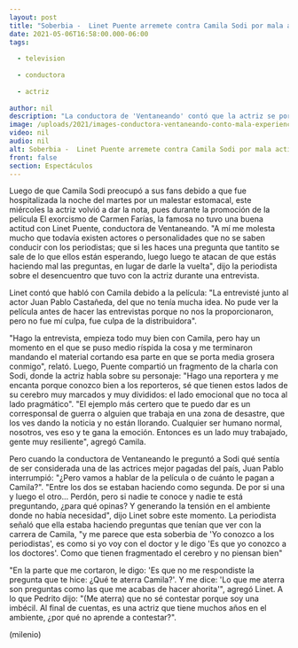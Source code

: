 ```yaml
---
layout: post
title: "Soberbia -  Linet Puente arremete contra Camila Sodi por mala actitud durante entrevista"
date: 2021-05-06T16:58:00.000-06:00
tags:
  
  - television
  
  - conductora
  
  - actriz
  
author: nil
description: "La conductora de 'Ventaneando' contó que la actriz se porto de forma grosera con ella durante una entrevista para promocionar la película 'El exorcismo de Carmen Farías'. "
image: /uploads/2021/images-conductora-ventaneando-conto-mala-experiencia.jpg
video: nil
audio: nil
alt: Soberbia -  Linet Puente arremete contra Camila Sodi por mala actitud durante entrevista
front: false
section: Espectáculos
---
```


Luego de que Camila Sodi preocupó a sus fans debido a que fue hospitalizada la noche del martes por un malestar estomacal, este miércoles la actriz volvió a dar la nota, pues durante la promoción de la película El exorcismo de Carmen Farías, la famosa no tuvo una buena actitud con Linet Puente, conductora de Ventaneando. "A mí me molesta mucho que todavía existen actores o personalidades que no se saben conducir con los periodistas; que si les haces una pregunta que tantito se sale de lo que ellos están esperando, luego luego te atacan de que estás haciendo mal las preguntas, en lugar de darle la vuelta", dijo la periodista sobre el desencuentro que tuvo con la actriz durante una entrevista. 

Linet contó que habló con Camila debido a la película: "La entrevisté junto al actor Juan Pablo Castañeda, del que no tenía mucha idea. No pude ver la película antes de hacer las entrevistas porque no nos la proporcionaron, pero no fue mí culpa, fue culpa de la distribuidora". 

"Hago la entrevista, empieza todo muy bien con Camila, pero hay un momento en el que se puso medio ríspida la cosa y me terminaron mandando el material cortando esa parte en que se porta media grosera conmigo", relató. Luego, Puente compartió un fragmento de la charla con Sodi, donde la actriz habla sobre su personaje: "Hago una reportera y me encanta porque conozco bien a los reporteros, sé que tienen estos lados de su cerebro muy marcados y muy divididos: el lado emocional que no toca al lado pragmático".  "El ejemplo más certero que te puedo dar es un corresponsal de guerra o alguien que trabaja en una zona de desastre, que los ves dando la noticia y no están llorando. Cualquier ser humano normal, nosotros, ves eso y te gana la emoción. Entonces es un lado muy trabajado, gente muy resiliente", agregó Camila.

Pero cuando la conductora de Ventaneando le preguntó a Sodi qué sentía de ser considerada una de las actrices mejor pagadas del país, Juan Pablo interrumpió: "¿Pero vamos a hablar de la película o de cuánto le pagan a Camila?". "Entre los dos se estaban haciendo como segunda. De por si una y luego el otro... Perdón, pero si nadie te conoce y nadie te está preguntando, ¿para qué opinas? Y generando la tensión en el ambiente donde no había necesidad", dijo Linet sobre este momento.  La periodista señaló que ella estaba haciendo preguntas que tenían que ver con la carrera de Camila, "y me parece que esta soberbia de 'Yo conozco a los periodistas', es como si yo voy con el doctor y le digo 'Es que yo conozco a los doctores'. Como que tienen fragmentado el cerebro y no piensan bien" 

"En la parte que me cortaron, le digo: 'Es que no me respondiste la pregunta que te hice: ¿Qué te aterra Camila?'. Y me dice: 'Lo que me aterra son preguntas como las que me acabas de hacer ahorita'", agregó Linet. A lo que Pedrito dijo: "(Me aterra) que no sé contestar porque soy una imbécil. Al final de cuentas, es una actriz que tiene muchos años en el ambiente, ¿por qué no aprende a contestar?". 

(milenio)